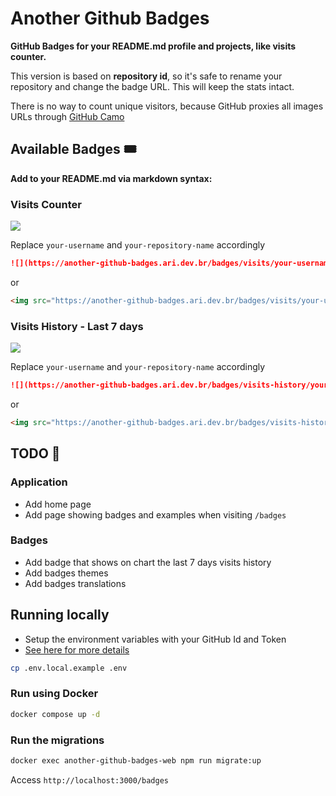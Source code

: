 # Another Github Badges
**GitHub Badges for your README.md profile and projects, like visits counter.**

This version is based on **repository id**, so it's safe to rename your repository and change the badge URL. This will keep the stats intact.

There is no way to count unique visitors, because GitHub proxies all images URLs through [GitHub Camo](https://github.blog/2010-11-13-sidejack-prevention-phase-3-ssl-proxied-assets/)

## Available Badges 🎟
**Add to your README.md via markdown syntax:**

### Visits Counter
![](https://another-github-badges.ari.dev.br/badges/visits/arielfavaro/another-github-badges)

Replace `your-username` and `your-repository-name` accordingly

```markdown
![](https://another-github-badges.ari.dev.br/badges/visits/your-username/your-repository-name)
```
or
```markdown
<img src="https://another-github-badges.ari.dev.br/badges/visits/your-username/your-repository-name" />
```

### Visits History - Last 7 days
![](https://another-github-badges.ari.dev.br/badges/visits-history/arielfavaro/another-github-badges)

Replace `your-username` and `your-repository-name` accordingly

```markdown
![](https://another-github-badges.ari.dev.br/badges/visits-history/your-username/your-repository-name)
```
or
```markdown
<img src="https://another-github-badges.ari.dev.br/badges/visits-history/your-username/your-repository-name" />
```

## TODO 📌
### Application
- Add home page
- Add page showing badges and examples when visiting `/badges`
### Badges
- Add badge that shows on chart the last 7 days visits history
- Add badges themes
- Add badges translations

## Running locally
- Setup the environment variables with your GitHub Id and Token
- [See here for more details](https://docs.github.com/en/authentication/keeping-your-account-and-data-secure/creating-a-personal-access-token)
```bash
cp .env.local.example .env
```

### Run using Docker
```bash
docker compose up -d
```
### Run the migrations
```bash
docker exec another-github-badges-web npm run migrate:up
```

Access `http://localhost:3000/badges`